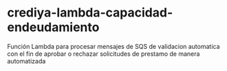 # crediya-lambda-capacidad-endeudamiento
Función Lambda para procesar mensajes de SQS de validacion automatica con el fin de aprobar o rechazar solicitudes de prestamo de manera automatizada
